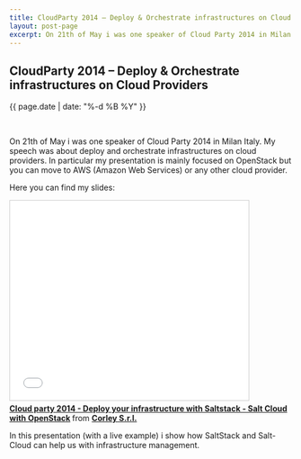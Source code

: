 ```yaml
---
title: CloudParty 2014 – Deploy & Orchestrate infrastructures on Cloud Providers
layout: post-page
excerpt: On 21th of May i was one speaker of Cloud Party 2014 in Milan Italy. My speech was about deploy and orchestrate infrastructures on cloud providers. In particular my presentation is mainly focused on OpenStack but you can move to AWS (Amazon Web Services) or any other cloud provider.
---
```


## CloudParty 2014 – Deploy & Orchestrate infrastructures on Cloud Providers

<p class="small text-center">{{ page.date | date: "%-d %B %Y" }}</p>
<div>&nbsp;</div>

On 21th of May i was one speaker of Cloud Party 2014 in Milan Italy. My speech was about deploy and orchestrate infrastructures on cloud providers. In particular my presentation is mainly focused on OpenStack but you can move to AWS (Amazon Web Services) or any other cloud provider.

Here you can find my slides:

<iframe src="//www.slideshare.net/slideshow/embed_code/35092188" width="425" height="355" frameborder="0" marginwidth="0" marginheight="0" scrolling="no" style="border:1px solid #CCC; border-width:1px; margin-bottom:5px; max-width: 100%;" allowfullscreen> </iframe> <div style="margin-bottom:5px"> <strong> <a href="//www.slideshare.net/corleycloud/cloud-party-2014-deploy-your-infrastructure-with-salt-cloud" title="Cloud party 2014 - Deploy your infrastructure with Saltstack - Salt Cloud with OpenStack" target="_blank">Cloud party 2014 - Deploy your infrastructure with Saltstack - Salt Cloud with OpenStack</a> </strong> from <strong><a href="//www.slideshare.net/corleycloud" target="_blank">Corley S.r.l.</a></strong> </div>

In this presentation (with a live example) i show how SaltStack and Salt-Cloud can help us with infrastructure management.
